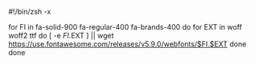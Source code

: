 #!/bin/zsh -x

for FI in  fa-solid-900  fa-regular-400  fa-brands-400
  do
    for EXT in  woff  woff2  ttf
      do [ -e $FI.$EXT ]  ||  wget https://use.fontawesome.com/releases/v5.9.0/webfonts/$FI.$EXT
    done
done

